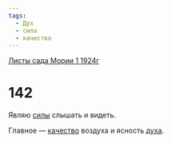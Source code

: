 ```yaml
---
tags:
  - Дух
  - сила
  - качество
---
```


[Листы сада Мории 1 1924г](/agni/1924)

# 142
Являю [силы](/tag/#сила) слышать и видеть.   

Главное — [качество](/tag/#качество) воздуха и ясность [духа](/tag/#Дух).   

